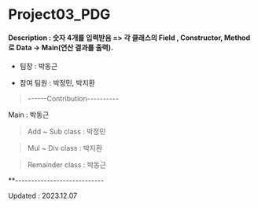 # Project03_PDG





#### Description : 숫자 4개를 입력받음 => 각 클래스의 Field , Constructor, Method 로 Data -> Main(연산 결과를 출력).

* 팀장 : 박동근 

* 참여 팀원 : 박정민, 박지환

>------Contribution----------

Main  : 박동근

>Add ~ Sub class : 박정민

>Mul ~ Div class  : 박지환

>Remainder class  : 박동근

**----------------------------


Updated : 2023.12.07

